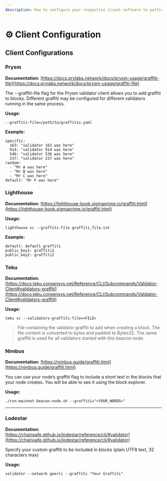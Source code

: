 ```yaml
---
description: How to configure your respective client software to participate
---
```


# ⚙ Client Configuration

## Client Configurations

### Prysm <a href="#prysm" id="prysm"></a>

**Documentation:** [https://docs.prylabs.network/docs/prysm-usage/graffiti-file](https://docs.prylabs.network/docs/prysm-usage/graffiti-file)

The --graffiti-file flag for the Prysm validator client allows you to add graffiti to blocks. Different graffiti may be configured for different validators running in the same process.

**Usage:**

```
--graffiti-file=/path/to/graffitis.yaml
```

**Example:**

```
specific:
  163: "validator 163 was here"
  914: "validator 914 was here"
  546: "validator 536 was here"
  237: "validator 237 was here"
random:
  - "Mr A was here"
  - "Mr B was here"
  - "Mr C was here"
default: "Mr F was here"
```

### Lighthouse <a href="#lighthouse" id="lighthouse"></a>

**Documentation:** [https://lighthouse-book.sigmaprime.io/graffiti.html](https://lighthouse-book.sigmaprime.io/graffiti.html)

**Usage:**

```
lighthouse vc --graffiti-file graffiti_file.txt
```

**Example:**

```
default: default_graffiti
public_key1: graffiti1
public_key2: graffiti2
```

### Teku <a href="#teku" id="teku"></a>

**Documentation:** [https://docs.teku.consensys.net/Reference/CLI/Subcommands/Validator-Client#validators-graffiti](https://docs.teku.consensys.net/Reference/CLI/Subcommands/Validator-Client#validators-graffiti)

**Usage:**

```
teku vc --validators-graffiti-file=<FILE>
```

> File containing the validator graffiti to add when creating a block. The file content is converted to bytes and padded to Bytes32. The same graffiti is used for all validators started with this beacon node.

### Nimbus <a href="#nimbus" id="nimbus"></a>

**Documentation:** [https://nimbus.guide/graffiti.html](https://nimbus.guide/graffiti.html)

You can use your node’s graffiti flag to include a short text in the blocks that your node creates. You will be able to see it using the block explorer.

**Usage:**

```
./run-mainnet-beacon-node.sh --graffiti="<YOUR_WORDS>"
```

***

### Lodestar <a href="#lodestar" id="lodestar"></a>

**Documentation:** [https://chainsafe.github.io/lodestar/reference/cli/#validator](https://chainsafe.github.io/lodestar/reference/cli/#validator)

Specify your custom graffiti to be included in blocks (plain UTF8 text, 32 characters max)

**Usage:**

```
validator --network goerli --graffiti "Your Graffiti"	
```
